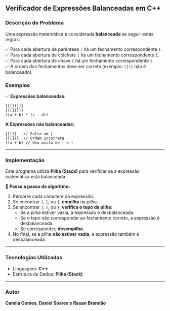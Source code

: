 ## **Verificador de Expressões Balanceadas em C++**

### **Descrição do Problema**
Uma expressão matemática é considerada **balanceada** se seguir estas regras:

✅ Para cada abertura de parêntese `(` há um fechamento correspondente `)`.  
✅ Para cada abertura de colchete `[` há um fechamento correspondente `]`.  
✅ Para cada abertura de chave `{` há um fechamento correspondente `}`.  
✅ A ordem dos fechamentos deve ser correta (exemplo: `([)]` não é balanceado).  

### **Exemplos**
✅ **Expressões balanceadas:**  
```
{[()()]}
{([]{})}
((a + b) * (c - d))
```
❌ **Expressões não balanceadas:**  
```
{[()]   // Falta um }
{[(])}  // Ordem incorreta
((a + b] // Uso misto de [ e )
```

---

### **Implementação**
Este programa utiliza **Pilha (Stack)** para verificar se a expressão matemática está balanceada.

🔹 **Passo a passo do algoritmo:**
1. Percorre cada caractere da expressão.  
2. Se encontrar `(`, `[`, ou `{`, **empilha** na pilha.  
3. Se encontrar `)`, `]`, ou `}`, **verifica o topo da pilha**:
   - Se a pilha estiver vazia, a expressão é desbalanceada.
   - Se o topo não corresponder ao fechamento correto, a expressão é desbalanceada.
   - Se corresponder, **desempilha**.  
4. No final, se a pilha **não estiver vazia**, a expressão também é desbalanceada.  

---

### **Tecnologias Utilizadas**
- Linguagem: **C++**
- Estrutura de Dados: **Pilha (Stack)**

---

### **Autor**
 **Camila Gomes, Daniel Soares e Rauan Brandão**
